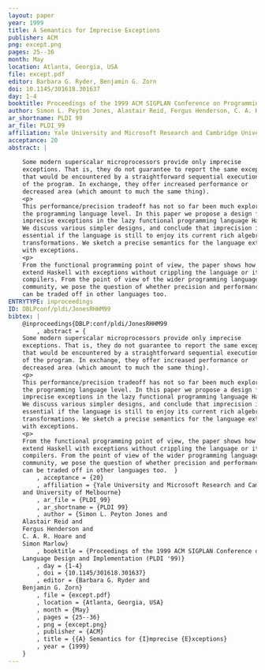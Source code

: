```yaml
---
layout: paper
year: 1999
title: A Semantics for Imprecise Exceptions
publisher: ACM
png: except.png
pages: 25--36
month: May
location: Atlanta, Georgia, USA
file: except.pdf
editor: Barbara G. Ryder, Benjamin G. Zorn
doi: 10.1145/301618.301637
day: 1-4
booktitle: Proceedings of the 1999 ACM SIGPLAN Conference on Programming Language Design and Implementation (PLDI '99)
author: Simon L. Peyton Jones, Alastair Reid, Fergus Henderson, C. A. R. Hoare, Simon Marlow
ar_shortname: PLDI 99
ar_file: PLDI_99
affiliation: Yale University and Microsoft Research and Cambridge University and University of Melbourne
acceptance: 20
abstract: |
    
    Some modern superscalar microprocessors provide only imprecise
    exceptions. That is, they do not guarantee to report the same exception
    that would be encountered by a straightforward sequential execution
    of the program. In exchange, they offer increased performance or
    decreased area (which amount to much the same thing).
    <p>
    This performance/precision tradeoff has not so far been much explored at
    the programming language level. In this paper we propose a design for
    imprecise exceptions in the lazy functional programming language Haskell.
    We discuss various simpler designs, and conclude that imprecision is
    essential if the language is still to enjoy its current rich algebra of
    transformations. We sketch a precise semantics for the language extended
    with exceptions.
    <p>
    From the functional programming point of view, the paper shows how to
    extend Haskell with exceptions without crippling the language or its
    compilers. From the point of view of the wider programming language
    community, we pose the question of whether precision and performance
    can be traded off in other languages too.
ENTRYTYPE: inproceedings
ID: DBLPconf/pldi/JonesRHHM99
bibtex: |
    @inproceedings{DBLP:conf/pldi/JonesRHHM99
        , abstract = {
    Some modern superscalar microprocessors provide only imprecise
    exceptions. That is, they do not guarantee to report the same exception
    that would be encountered by a straightforward sequential execution
    of the program. In exchange, they offer increased performance or
    decreased area (which amount to much the same thing).
    <p>
    This performance/precision tradeoff has not so far been much explored at
    the programming language level. In this paper we propose a design for
    imprecise exceptions in the lazy functional programming language Haskell.
    We discuss various simpler designs, and conclude that imprecision is
    essential if the language is still to enjoy its current rich algebra of
    transformations. We sketch a precise semantics for the language extended
    with exceptions.
    <p>
    From the functional programming point of view, the paper shows how to
    extend Haskell with exceptions without crippling the language or its
    compilers. From the point of view of the wider programming language
    community, we pose the question of whether precision and performance
    can be traded off in other languages too.  }
        , acceptance = {20}
        , affiliation = {Yale University and Microsoft Research and Cambridge University
    and University of Melbourne}
        , ar_file = {PLDI_99}
        , ar_shortname = {PLDI 99}
        , author = {Simon L. Peyton Jones and
    Alastair Reid and
    Fergus Henderson and
    C. A. R. Hoare and
    Simon Marlow}
        , booktitle = {Proceedings of the 1999 ACM SIGPLAN Conference on Programming
    Language Design and Implementation (PLDI '99)}
        , day = {1-4}
        , doi = {10.1145/301618.301637}
        , editor = {Barbara G. Ryder and
    Benjamin G. Zorn}
        , file = {except.pdf}
        , location = {Atlanta, Georgia, USA}
        , month = {May}
        , pages = {25--36}
        , png = {except.png}
        , publisher = {ACM}
        , title = {{A} Semantics for {I}mprecise {E}xceptions}
        , year = {1999}
    }
---
```

